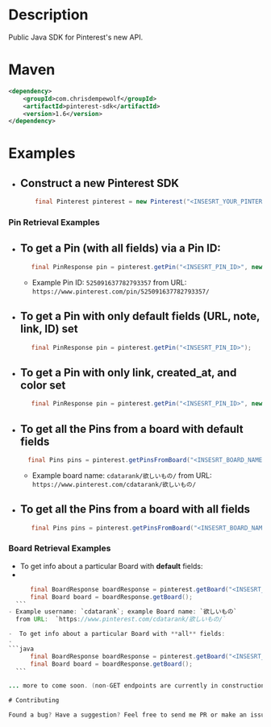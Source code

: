 # Description

Public Java SDK for Pinterest's new API.

# Maven

```xml
<dependency>
    <groupId>com.chrisdempewolf</groupId>
    <artifactId>pinterest-sdk</artifactId>
    <version>1.6</version>
</dependency>
```

# Examples

- Construct a new Pinterest SDK
  - 
   ```java 
       final Pinterest pinterest = new Pinterest("<INSESRT_YOUR_PINTEREST_ACCESS_TOKEN>");
    ```
    
### Pin Retrieval Examples
    
- To get a Pin (with **all fields**) via a Pin ID:
  - 
   ```java 
      final PinResponse pin = pinterest.getPin("<INSESRT_PIN_ID>", new PinFields().setAll());
   ```
  - Example Pin ID:  `525091637782793357` from URL: `https://www.pinterest.com/pin/525091637782793357/`
   
- To get a Pin with only **default fields** (URL, note, link, ID) set
  - 
  ```java
     final PinResponse pin = pinterest.getPin("<INSESRT_PIN_ID>");
  ```
  
- To get a Pin with only **link, created_at, and color** set
  - 
  ```java
     final PinResponse pin = pinterest.getPin("<INSESRT_PIN_ID>", new PinFields().setLink().setCreatedAt().setColor());
  ```
    
- To get all the Pins **from a board** with default fields
  - 
  ```java 
    final Pins pins = pinterest.getPinsFromBoard("<INSESRT_BOARD_NAME>");
  ```
  - Example board name:  `cdatarank/欲しいもの/` from URL:  `https://www.pinterest.com/cdatarank/欲しいもの/`
    
- To get all the Pins **from a board** with **all fields**
  - 
  ```java 
     final Pins pins = pinterest.getPinsFromBoard("<INSESRT_BOARD_NAME>", new PinFields().setAll());
  ```
  
### Board Retrieval Examples

-  To get info about a particular Board with **default** fields:
  - 
  ```java
        final BoardResponse boardResponse = pinterest.getBoard("<INSESRT_USERNAME_NAME>", "<INSESRT_BOARD_NAME>");
        final Board board = boardResponse.getBoard();
    ```
  - Example username: `cdatarank`; example Board name: `欲しいもの`
    from URL:  `https://www.pinterest.com/cdatarank/欲しいもの/`

-  To get info about a particular Board with **all** fields:
  - 
  ```java
        final BoardResponse boardResponse = pinterest.getBoard("<INSESRT_USERNAME_NAME>", "<INSESRT_BOARD_NAME>", new BoardFields().setAll());
        final Board board = boardResponse.getBoard();
    ```
  
... more to come soon. (non-GET endpoints are currently in construction)

# Contributing

Found a bug? Have a suggestion? Feel free to send me PR or make an issue on the repo!
